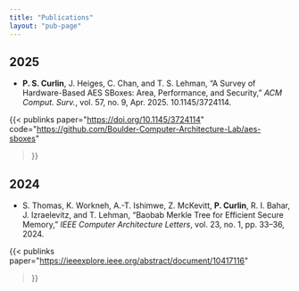 ```yaml
---
title: "Publications"
layout: "pub-page"
---
```


## 2025

- **P. S. Curlin**, J. Heiges, C. Chan, and T. S. Lehman, “A Survey of Hardware-Based AES SBoxes: Area, Performance,
and Security,” *ACM Comput. Surv.*, vol. 57, no. 9, Apr. 2025. 10.1145/3724114.

{{< publinks
    paper="https://doi.org/10.1145/3724114"
    code="https://github.com/Boulder-Computer-Architecture-Lab/aes-sboxes"
>}}

## 2024

- S. Thomas, K. Workneh, A.-T. Ishimwe, Z. McKevitt, **P. Curlin**, R. I. Bahar, J. Izraelevitz, and T. Lehman, “Baobab
Merkle Tree for Efficient Secure Memory,” *IEEE Computer Architecture Letters*, vol. 23, no. 1, pp. 33–36, 2024.

{{< publinks
    paper="https://ieeexplore.ieee.org/abstract/document/10417116"
>}}

